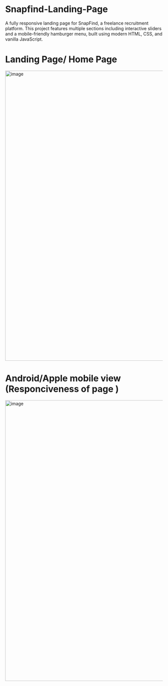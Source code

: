 # Snapfind-Landing-Page
A fully responsive landing page for SnapFind, a freelance recruitment platform. This project features multiple sections including interactive sliders and a mobile-friendly hamburger menu, built using modern HTML, CSS, and vanilla JavaScript.


# Landing Page/ Home Page  
<img width="1885" height="925" alt="image" src="https://github.com/user-attachments/assets/ea33c281-920f-4091-9edc-f53ba9421d95" />

# Android/Apple mobile view (Responciveness of page ) 
<img width="592" height="895" alt="image" src="https://github.com/user-attachments/assets/9ca27d5a-0398-44f9-b72e-5e6e9f4d319f" />
